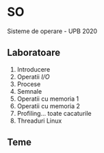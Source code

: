 # SO
Sisteme de operare - UPB 2020

## Laboratoare
1. Introducere
2. Operatii *I/O*
3. Procese
4. Semnale
5. Operatii cu memoria 1
6. Operatii cu memoria 2
7. Profiling... toate cacaturile
8. Threaduri Linux

## Teme
